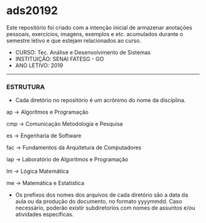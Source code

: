 # ads20192

Este repositório foi criado com a intenção inicial de armazenar anotações pessoais, exercícios, imagens, exemplos e etc. acumulados durante o semestre letivo e que estejam relacionados ao curso.

- CURSO: Tec. Análise e Desenvolvimento de Sistemas
- INSTITUIÇÃO: SENAI FATESG - GO
- ANO LETIVO: 2019

---


### ESTRUTURA
- Cada diretório no repositório é um acrônimo do nome da disciplina.

ap  -> Algorítmos e Programação

cmp -> Comunicação Metodologia e Pesquisa

es  -> Engenharia de Software

fac -> Fundamentos da Arquitetura de Computadores

lap -> Laboratório de Algoritmos e Programação

lm  -> Lógica Matemática

me  -> Matemática e Estatística


- Os prefixos dos nomes dos arquivos de cada diretório são a data da aula ou da produção do documento, no formato yyyymmdd. Caso necessário, poderão existir subdiretorios com nomes de assuntos e/ou atividades específicas. 
